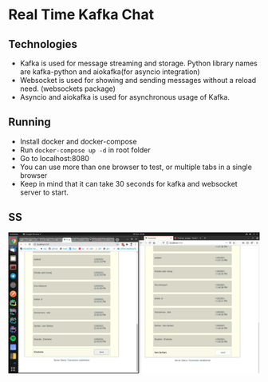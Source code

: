 # Real Time Kafka Chat

## Technologies

* Kafka is used for message streaming and storage. Python library names are kafka-python and aiokafka(for asyncio integration)
* Websocket is used for showing and sending messages without a reload need. (websockets package)
* Asyncio and aiokafka is used for asynchronous usage of Kafka.

## Running

* Install docker and docker-compose
* Run `docker-compose up -d` in root folder
* Go to localhost:8080 
* You can use more than one browser to test, or multiple tabs in a single browser
* Keep in mind that it can take 30 seconds for kafka and websocket server to start.

## SS
![](1.png)
